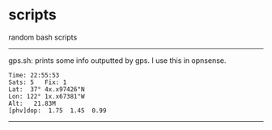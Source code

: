 # scripts
random bash scripts

---
gps.sh: prints some info outputted by gps. I use this in opnsense.
```
Time: 22:55:53
Sats: 5   Fix: 1
Lat:  37° 4x.x97426"N
Lon: 122° 1x.x67381"W
Alt:   21.83M
[phv]dop:  1.75  1.45  0.99
```
---
